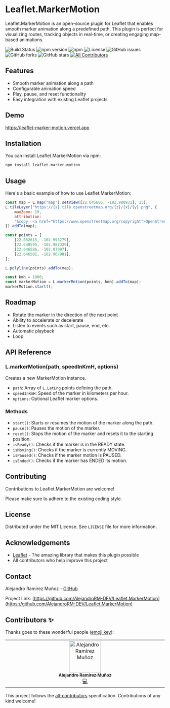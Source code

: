 # Leaflet.MarkerMotion

Leaflet.MarkerMotion is an open-source plugin for Leaflet that enables smooth marker animation along a predefined path. This plugin is perfect for visualizing routes, tracking objects in real-time, or creating engaging map-based animations.

![Build Status](https://img.shields.io/github/actions/workflow/status/AlejandroRM-DEV/Leaflet.MarkerMotion/release.yml?branch=main)
![npm version](https://img.shields.io/npm/v/leaflet.marker-motion)
![npm](https://img.shields.io/npm/dw/leaflet.marker-motion)
![License](https://img.shields.io/badge/license-MIT-blue)
![GitHub issues](https://img.shields.io/github/issues/AlejandroRM-DEV/Leaflet.MarkerMotion)
![GitHub forks](https://img.shields.io/github/forks/AlejandroRM-DEV/Leaflet.MarkerMotion)
![GitHub stars](https://img.shields.io/github/stars/AlejandroRM-DEV/Leaflet.MarkerMotion)
[![All Contributors](https://img.shields.io/badge/all_contributors-1-orange.svg?style=flat-square)](#contributors-)

## Features

- Smooth marker animation along a path
- Configurable animation speed
- Play, pause, and reset functionality
- Easy integration with existing Leaflet projects

## Demo

<https://leaflet-marker-motion.vercel.app>

## Installation

You can install Leaflet.MarkerMotion via npm:

```bash
npm install leaflet.marker-motion
```

## Usage

Here's a basic example of how to use Leaflet.MarkerMotion:

```javascript
const map = L.map("map").setView([22.645606, -102.980931], 15);
L.tileLayer("https://{s}.tile.openstreetmap.org/{z}/{x}/{y}.png", {
    maxZoom: 19,
    attribution:
    '&copy; <a href="https://www.openstreetmap.org/copyright">OpenStreetMap</a> contributors',
}).addTo(map);

const points = [
    [22.652615, -102.995279],
    [22.648595, -102.987329],
    [22.646586, -102.97997],
    [22.646501, -102.967981],
];

L.polyline(points).addTo(map);

const kmh = 1000;
const markerMotion = L.markerMotion(points, kmh).addTo(map);
markerMotion.start();
```

## Roadmap

- Rotate the marker in the direction of the next point
- Ability to accelerate or decelerate
- Listen to events such as start, pause, end, etc.
- Automatic playback
- Loop

## API Reference

### L.markerMotion(path, speedInKmH, options)

Creates a new MarkerMotion instance.

- `path`: Array of `L.LatLng` points defining the path.
- `speedInKmH`: Speed of the marker in kilometers per hour.
- `options`: Optional Leaflet marker options.

### Methods

- `start()`: Starts or resumes the motion of the marker along the path.
- `pause()`: Pauses the motion of the marker.
- `reset()`: Stops the motion of the marker and resets it to the starting position.
- `isReady()`: Checks if the marker is in the READY state.
- `isMoving()`: Checks if the marker is currently MOVING.
- `isPaused()`: Checks if the marker motion is PAUSED.
- `isEnded()`: Checks if the marker has ENDED its motion.

## Contributing

Contributions to Leaflet.MarkerMotion are welcome!

Please make sure to adhere to the existing coding style.

## License

Distributed under the MIT License. See `LICENSE` file for more information.

## Acknowledgements

- [Leaflet](https://leafletjs.com/) - The amazing library that makes this plugin possible
- All contributors who help improve this project

## Contact

Alejandro Ramírez Muñoz - [GitHub](https://github.com/AlejandroRM-DEV)

Project Link: [https://github.com/AlejandroRM-DEV/Leaflet.MarkerMotion](https://github.com/AlejandroRM-DEV/Leaflet.MarkerMotion)

## Contributors ✨

Thanks goes to these wonderful people ([emoji key](https://allcontributors.org/docs/en/emoji-key)):

<!-- ALL-CONTRIBUTORS-LIST:START - Do not remove or modify this section -->
<!-- prettier-ignore-start -->
<!-- markdownlint-disable -->
<table>
  <tbody>
    <tr>
      <td align="center" valign="top" width="14.28%"><a href="https://github.com/AlejandroRM-DEV"><img src="https://avatars.githubusercontent.com/u/8054357?v=4?s=100" width="100px;" alt="Alejandro Ramírez Muñoz"/><br /><sub><b>Alejandro Ramírez Muñoz</b></sub></a><br /><a href="https://github.com/AlejandroRM-DEV/Leaflet.MarkerMotion/commits?author=AlejandroRM-DEV" title="Code">💻</a></td>
    </tr>
  </tbody>
</table>

<!-- markdownlint-restore -->
<!-- prettier-ignore-end -->

<!-- ALL-CONTRIBUTORS-LIST:END -->

This project follows the [all-contributors](https://github.com/all-contributors/all-contributors) specification. Contributions of any kind welcome!
